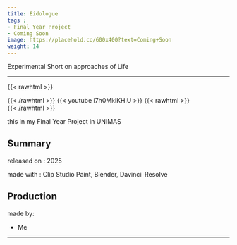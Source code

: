 ```yaml
---
title: Eidologue
tags : 
- Final Year Project
- Coming Soon
image: https://placehold.co/600x400?text=Coming+Soon
weight: 14
---
```

Experimental Short on approaches of Life
<!--more-->
---
{{< rawhtml >}}
<div class="py-2">
{{< /rawhtml >}}
{{< youtube i7h0MklKHiU >}}
{{< rawhtml >}}
</div>
{{< /rawhtml >}}

this in my Final Year Project in UNIMAS

## Summary

released on : 2025

made with : Clip Studio Paint, Blender, Davincii Resolve

## Production

made by:
- Me
---